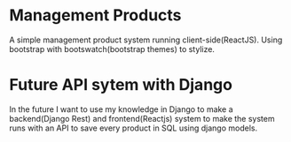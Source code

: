 # Management Products

A simple management product system running client-side(ReactJS).
Using bootstrap with bootswatch(bootstrap themes) to stylize.

# Future API sytem with Django

In the future I want to use my knowledge in Django to make a backend(Django Rest) and frontend(Reactjs) system to make the system runs with an API to save every product in SQL using django models.

